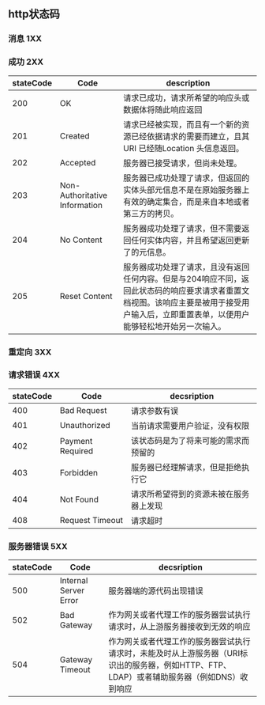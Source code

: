 ## http状态码
### 消息 1XX


### 成功 2XX

| stateCode | Code                          | description                                                  |
| --------- | ----------------------------- | ------------------------------------------------------------ |
| 200       | OK                            | 请求已成功，请求所希望的响应头或数据体将随此响应返回         |
| 201       | Created                       | 请求已经被实现，而且有一个新的资源已经依据请求的需要而建立，且其 URI 已经随Location 头信息返回。 |
| 202       | Accepted                      | 服务器已接受请求，但尚未处理。                               |
| 203       | Non-Authoritative Information | 服务器已成功处理了请求，但返回的实体头部元信息不是在原始服务器上有效的确定集合，而是来自本地或者第三方的拷贝。 |
| 204       | No Content                    | 服务器成功处理了请求，但不需要返回任何实体内容，并且希望返回更新了的元信息。 |
| 205       | Reset Content                 | 服务器成功处理了请求，且没有返回任何内容。但是与204响应不同，返回此状态码的响应要求请求者重置文档视图。该响应主要是被用于接受用户输入后，立即重置表单，以便用户能够轻松地开始另一次输入。 |

### 重定向 3XX

### 请求错误 4XX

| stateCode | Code           | decsription               |
| ----- | --------------- | -------------------------- |
| 400   | Bad Request     | 请求参数有误 |
| 401   | Unauthorized    | 当前请求需要用户验证，没有权限 |
| 402 | Payment Required | 该状态码是为了将来可能的需求而预留的 |
| 403   | Forbidden       | 服务器已经理解请求，但是拒绝执行它 |
| 404   | Not Found       | 请求所希望得到的资源未被在服务器上发现 |
| 408   | Request Timeout | 请求超时 |

### 服务器错误 5XX

| stateCode | Code         | decsription             |
| ----- | --------------- | -------------------------- |
| 500   | Internal Server Error | 服务器端的源代码出现错误 |
| 502 | Bad Gateway | 作为网关或者代理工作的服务器尝试执行请求时，从上游服务器接收到无效的响应 |
| 504 | Gateway Timeout | 作为网关或者代理工作的服务器尝试执行请求时，未能及时从上游服务器（URI标识出的服务器，例如HTTP、FTP、LDAP）或者辅助服务器（例如DNS）收到响应 |


